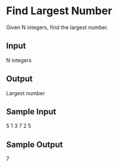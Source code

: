 # Find Largest Number

Given N integers, find the largest number.

## Input
N integers

## Output
Largest number

## Sample Input
5 
1 3 7 2 5

## Sample Output
7

